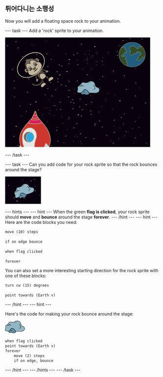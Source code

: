 ## 튀어다니는 소행성

Now you will add a floating space rock to your animation.

\--- task \--- Add a 'rock' sprite to your animation.

![Adding a rock sprite](images/space-rock-sprite.png)

\--- /task \---

\--- task \--- Can you add code for your rock sprite so that the rock bounces around the stage?

![Testing a bouncing rock](images/space-bounce-test.png)

\--- hints \--- \--- hint \--- When the green **flag is clicked**, your rock sprite should **move** and **bounce** around the stage **forever**. \--- /hint \--- \--- hint \--- Here are the code blocks you need:

```blocks3
move (10) steps

if on edge bounce

when flag clicked

forever
```

You can also set a more interesting starting direction for the rock sprite with one of these blocks:

```blocks3
turn cw (15) degrees

point towards (Earth v)
```

\--- /hint \--- \--- hint \---

Here's the code for making your rock bounce around the stage:

![Rock sprite](images/sprite-rock.png)

```blocks3
when flag clicked
point towards (Earth v)
forever
    move (2) steps
    if on edge, bounce
```

\--- /hint \--- \--- /hints \--- \--- /task \---